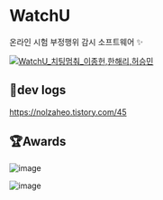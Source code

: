 # WatchU
온라인 시험 부정행위 감시 소프트웨어 ✨

[![WatchU_치팅멈춰_이종헌,한해리,허승민](https://img.youtube.com/vi/h5ehcLFYvZI/0.jpg)](https://youtu.be/h5ehcLFYvZI "WatchU_치팅멈춰_이종헌,한해리,허승민")

## 🔗dev logs
https://nolzaheo.tistory.com/45

## 🏆Awards
![image](https://github.com/nolzaheo/WatchU/assets/55793819/f8672906-37f2-4cfb-a481-7bf169374813)

![image](https://github.com/nolzaheo/WatchU/assets/55793819/b7b353ac-0703-4d5e-b318-68716b40108a)
